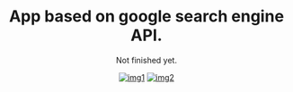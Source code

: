<h1 align="center">App based on google search engine API.</h1>
<p align="center">Not finished yet.</p>
<div align="center">
<a href="https://ibb.co/5n0MzTj"><img src="https://i.ibb.co/Tbfvnc0/img1.png" alt="img1" border="0"></a>
<a href="https://ibb.co/ZV8wrWd"><img src="https://i.ibb.co/qds48kB/img2.png" alt="img2" border="0"></a>
</div>
